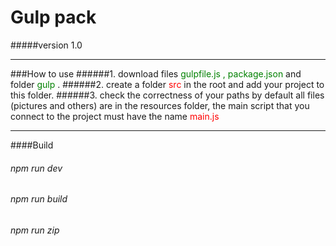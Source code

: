 # Gulp pack
#####version 1.0
***
###How to use
######1. download files <span style="color:green"> gulpfile.js </span> <span style="color:green">, package.json </span>  and folder <span style="color:green"> gulp </span>.
######2. create a folder <span style="color:red"> src </span> in the root and add your project to this folder.
######3. check the correctness of your paths by default all files (pictures and others) are in the resources folder, the main script that you connect to the project must have the name  <span style="color:red"> main.js </span>
***
####Build
###### npm run dev
###### npm run build
###### npm run zip




